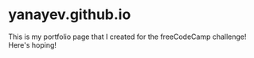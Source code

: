 # yanayev.github.io
This is my portfolio page that I created for the freeCodeCamp challenge! Here's hoping! 
